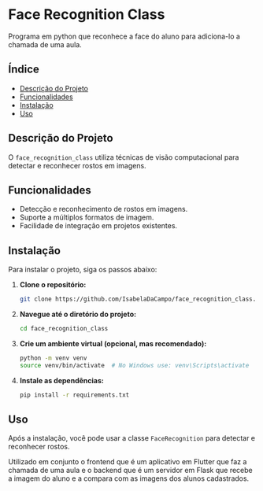 
# Face Recognition Class

Programa em python que reconhece a face do aluno para adiciona-lo a chamada de uma aula.
## Índice

- [Descrição do Projeto](#descrição-do-projeto)
- [Funcionalidades](#funcionalidades)
- [Instalação](#instalação)
- [Uso](#uso)

## Descrição do Projeto

O `face_recognition_class` utiliza técnicas de visão computacional para detectar e reconhecer rostos em imagens.

## Funcionalidades

- Detecção e reconhecimento de rostos em imagens.
- Suporte a múltiplos formatos de imagem.
- Facilidade de integração em projetos existentes.

## Instalação

Para instalar o projeto, siga os passos abaixo:

1. **Clone o repositório:**

   ```bash
   git clone https://github.com/IsabelaDaCampo/face_recognition_class.git
   ```

2. **Navegue até o diretório do projeto:**

   ```bash
   cd face_recognition_class
   ```

3. **Crie um ambiente virtual (opcional, mas recomendado):**

   ```bash
   python -m venv venv
   source venv/bin/activate  # No Windows use: venv\Scripts\activate
   ```

4. **Instale as dependências:**

   ```bash
   pip install -r requirements.txt
   ```

## Uso

Após a instalação, você pode usar a classe `FaceRecognition` para detectar e reconhecer rostos.

Utilizado em conjunto o frontend que é um aplicativo em Flutter que faz a chamada de uma aula e o backend que é um servidor em Flask que recebe a imagem do aluno e a compara com as imagens dos alunos cadastrados.
